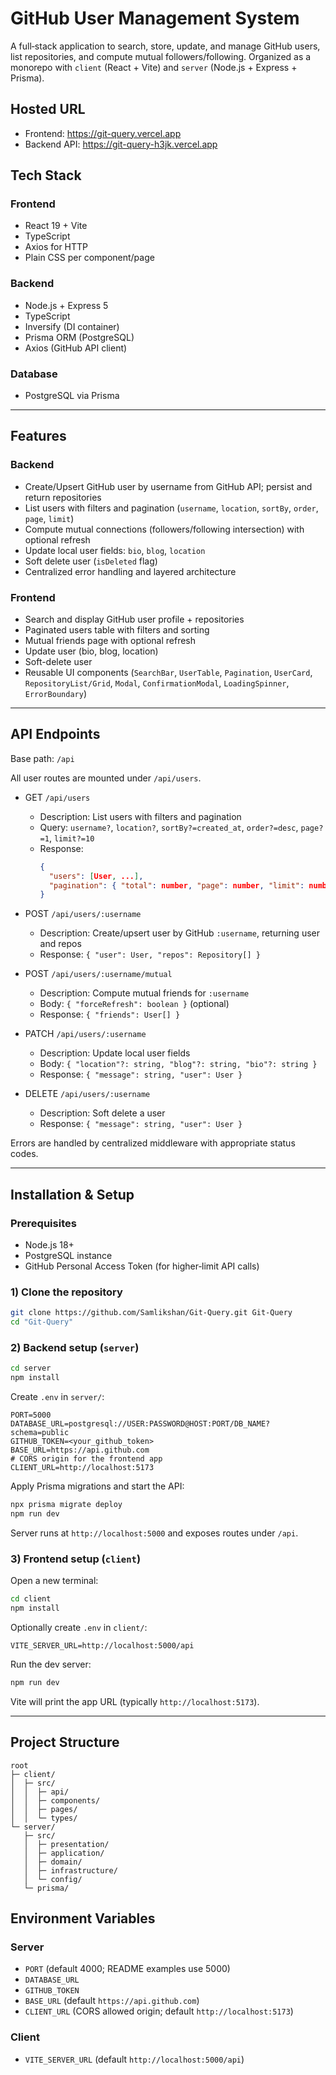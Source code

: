 # GitHub User Management System

A full‑stack application to search, store, update, and manage GitHub users, list repositories, and compute mutual followers/following. Organized as a monorepo with `client` (React + Vite) and `server` (Node.js + Express + Prisma).

## Hosted URL

- Frontend: https://git-query.vercel.app
- Backend API: https://git-query-h3jk.vercel.app 

## Tech Stack

### Frontend
- React 19 + Vite
- TypeScript
- Axios for HTTP
- Plain CSS per component/page

### Backend
- Node.js + Express 5
- TypeScript
- Inversify (DI container)
- Prisma ORM (PostgreSQL)
- Axios (GitHub API client)

### Database
- PostgreSQL via Prisma

---

## Features

### Backend
- Create/Upsert GitHub user by username from GitHub API; persist and return repositories
- List users with filters and pagination (`username`, `location`, `sortBy`, `order`, `page`, `limit`)
- Compute mutual connections (followers/following intersection) with optional refresh
- Update local user fields: `bio`, `blog`, `location`
- Soft delete user (`isDeleted` flag)
- Centralized error handling and layered architecture

### Frontend
- Search and display GitHub user profile + repositories
- Paginated users table with filters and sorting
- Mutual friends page with optional refresh
- Update user (bio, blog, location)
- Soft-delete user
- Reusable UI components (`SearchBar`, `UserTable`, `Pagination`, `UserCard`, `RepositoryList/Grid`, `Modal`, `ConfirmationModal`, `LoadingSpinner`, `ErrorBoundary`)

---

## API Endpoints
Base path: `/api`

All user routes are mounted under `/api/users`.

- GET `/api/users`
  - Description: List users with filters and pagination
  - Query: `username?`, `location?`, `sortBy?=created_at`, `order?=desc`, `page?=1`, `limit?=10`
  - Response:
    ```json
    {
      "users": [User, ...],
      "pagination": { "total": number, "page": number, "limit": number, "totalPages": number }
    }
    ```

- POST `/api/users/:username`
  - Description: Create/upsert user by GitHub `:username`, returning user and repos
  - Response: `{ "user": User, "repos": Repository[] }`

- POST `/api/users/:username/mutual`
  - Description: Compute mutual friends for `:username`
  - Body: `{ "forceRefresh": boolean }` (optional)
  - Response: `{ "friends": User[] }`

- PATCH `/api/users/:username`
  - Description: Update local user fields
  - Body: `{ "location"?: string, "blog"?: string, "bio"?: string }`
  - Response: `{ "message": string, "user": User }`

- DELETE `/api/users/:username`
  - Description: Soft delete a user
  - Response: `{ "message": string, "user": User }`

Errors are handled by centralized middleware with appropriate status codes.

---

## Installation & Setup

### Prerequisites
- Node.js 18+
- PostgreSQL instance
- GitHub Personal Access Token (for higher‑limit API calls)

### 1) Clone the repository
```bash
git clone https://github.com/Samlikshan/Git-Query.git Git-Query
cd "Git-Query"
```

### 2) Backend setup (`server`)
```bash
cd server
npm install
```
Create `.env` in `server/`:
```env
PORT=5000
DATABASE_URL=postgresql://USER:PASSWORD@HOST:PORT/DB_NAME?schema=public
GITHUB_TOKEN=<your_github_token>
BASE_URL=https://api.github.com
# CORS origin for the frontend app
CLIENT_URL=http://localhost:5173
```
Apply Prisma migrations and start the API:
```bash
npx prisma migrate deploy
npm run dev
```
Server runs at `http://localhost:5000` and exposes routes under `/api`.

### 3) Frontend setup (`client`)
Open a new terminal:
```bash
cd client
npm install
```
Optionally create `.env` in `client/`:
```env
VITE_SERVER_URL=http://localhost:5000/api
```
Run the dev server:
```bash
npm run dev
```

Vite will print the app URL (typically `http://localhost:5173`).

---

## Project Structure
```
root
├─ client/
│  ├─ src/
│  │  ├─ api/
│  │  ├─ components/
│  │  ├─ pages/
│  │  └─ types/
└─ server/
   ├─ src/
   │  ├─ presentation/
   │  ├─ application/
   │  ├─ domain/
   │  ├─ infrastructure/
   │  └─ config/
   └─ prisma/
```

## Environment Variables

### Server
- `PORT` (default 4000; README examples use 5000)
- `DATABASE_URL`
- `GITHUB_TOKEN`
- `BASE_URL` (default `https://api.github.com`)
- `CLIENT_URL` (CORS allowed origin; default `http://localhost:5173`)

### Client
- `VITE_SERVER_URL` (default `http://localhost:5000/api`)

